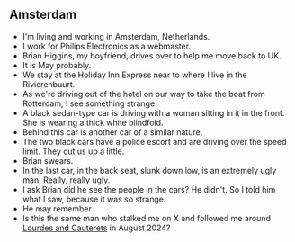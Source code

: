 ## Amsterdam

- I'm living and working in Amsterdam, Netherlands.
- I work for Philips Electronics as a webmaster.
- Brian Higgins, my boyfriend, drives over to help me move back to UK.
- It is May probably.
- We stay at the Holiday Inn Express near to where I live in the Rivierenbuurt.
- As we're driving out of the hotel on our way to take the boat from Rotterdam, I see something strange.
- A black sedan-type car is driving with a woman sitting in it in the front. She is wearing a thick white blindfold.
- Behind this car is another car of a similar nature. 
- The two black cars have a police escort and are driving over the speed limit. They cut us up a little.
- Brian swears.
- In the last car, in the back seat, slunk down low, is an extremely ugly man. Really, really ugly.
- I ask Brian did he see the people in the cars? He didn't. So I told him what I saw, because it was so strange. 
- He may remember.
- Is this the same man who stalked me on X and followed me around [Lourdes and Cauterets](../2024/august.md#followed-by-the-gypsy-in-france) in August 2024?
